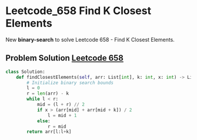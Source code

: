 # Leetcode_658 Find K Closest Elements


New **binary-search** to solve Leetcode 658 - Find K Closest Elements.
<!--more-->




## Problem Solution [Leetcode 658](https://leetcode.com/problems/find-k-closest-elements/)

```python
class Solution:
    def findClosestElements(self, arr: List[int], k: int, x: int) -> List[int]:
        # Initialize binary search bounds
        l = 0
        r = len(arr) - k
        while l < r:
            mid = (l + r) // 2
            if x > (arr[mid] + arr[mid + k]) / 2
                l = mid + 1
            else:
                r = mid
        return arr[l:l+k]
                
```
